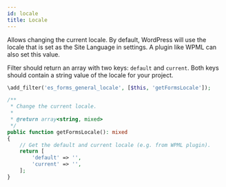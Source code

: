 ```yaml
---
id: locale
title: Locale
---
```


Allows changing the current locale. By default, WordPress will use the locale that is set as the Site Language in settings. A plugin like WPML can also set this value.

Filter should return an array with two keys: `default` and `current`. Both keys should contain a string value of the locale for your project.

```php
\add_filter('es_forms_general_locale', [$this, 'getFormsLocale']);

/**
 * Change the current locale.
 *
 * @return array<string, mixed>
 */
public function getFormsLocale(): mixed
{
	// Get the default and current locale (e.g. from WPML plugin).
	return [
		'default' => '',
		'current' => '',
	];
}
```

